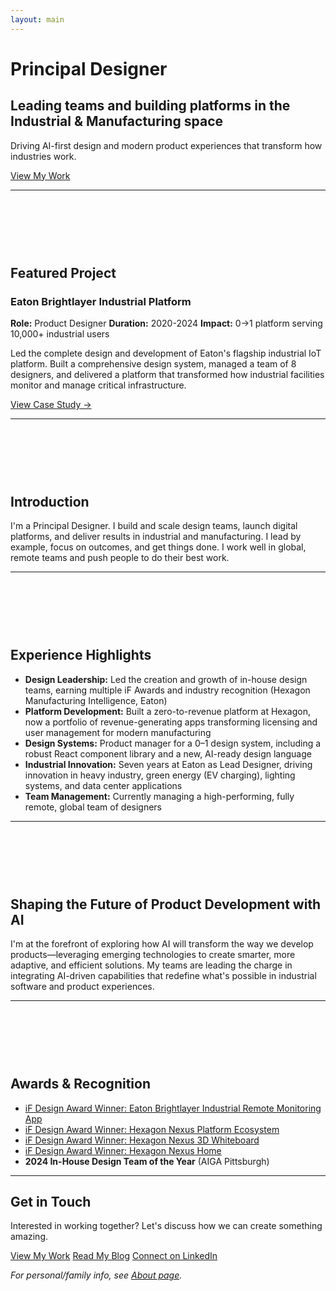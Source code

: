 ```yaml
---
layout: main
---
```


<div class="hero-section">
  <div class="hero-content">
    <h1>Principal Designer</h1>
    <h2>Leading teams and building platforms in the Industrial & Manufacturing space</h2>
    <p class="hero-description">Driving AI-first design and modern product experiences that transform how industries work.</p>
    <a href="#work" class="hero-cta">View My Work</a>
  </div>
</div>

---

<section id="work" style="margin-top: 120px;">
  <h2>Featured Project</h2>
  
  <div class="featured-project">
    <h3>Eaton Brightlayer Industrial Platform</h3>
    <div class="project-meta">
      <span><strong>Role:</strong> Product Designer</span>
      <span><strong>Duration:</strong> 2020-2024</span>
      <span><strong>Impact:</strong> 0→1 platform serving 10,000+ industrial users</span>
    </div>
    <p>Led the complete design and development of Eaton's flagship industrial IoT platform. Built a comprehensive design system, managed a team of 8 designers, and delivered a platform that transformed how industrial facilities monitor and manage critical infrastructure.</p>
    <a href="/work" class="project-link">View Case Study →</a>
  </div>
</section>

---

<section style="margin-top: 120px;">
  <h2>Introduction</h2>
  
  <p>I'm a Principal Designer. I build and scale design teams, launch digital platforms, and deliver results in industrial and manufacturing. I lead by example, focus on outcomes, and get things done. I work well in global, remote teams and push people to do their best work.</p>
</section>

---

<section style="margin-top: 120px;">
  <h2>Experience Highlights</h2>
  
  <ul>
    <li><strong>Design Leadership:</strong> Led the creation and growth of in-house design teams, earning multiple iF Awards and industry recognition (Hexagon Manufacturing Intelligence, Eaton)</li>
    <li><strong>Platform Development:</strong> Built a zero-to-revenue platform at Hexagon, now a portfolio of revenue-generating apps transforming licensing and user management for modern manufacturing</li>
    <li><strong>Design Systems:</strong> Product manager for a 0–1 design system, including a robust React component library and a new, AI-ready design language</li>
    <li><strong>Industrial Innovation:</strong> Seven years at Eaton as Lead Designer, driving innovation in heavy industry, green energy (EV charging), lighting systems, and data center applications</li>
    <li><strong>Team Management:</strong> Currently managing a high-performing, fully remote, global team of designers</li>
  </ul>
</section>

---

<section style="margin-top: 120px;">
  <h2>Shaping the Future of Product Development with AI</h2>
  
  <p>I'm at the forefront of exploring how AI will transform the way we develop products—leveraging emerging technologies to create smarter, more adaptive, and efficient solutions. My teams are leading the charge in integrating AI-driven capabilities that redefine what's possible in industrial software and product experiences.</p>
</section>

---

<section style="margin-top: 120px;">
  <h2>Awards & Recognition</h2>
  
  <ul>
    <li><a href="https://ifdesign.com/en/winner-ranking/project/eaton-brightlayer-industrial-remote-monitoring-app/316753">iF Design Award Winner: Eaton Brightlayer Industrial Remote Monitoring App</a></li>
    <li><a href="https://ifdesign.com/en/winner-ranking/project/nexus-platform-ecosystem/642983">iF Design Award Winner: Hexagon Nexus Platform Ecosystem</a></li>
    <li><a href="https://ifdesign.com/en/winner-ranking/project/nexus-3d-whiteboard/643025">iF Design Award Winner: Hexagon Nexus 3D Whiteboard</a></li>
    <li><a href="https://ifdesign.com/en/winner-ranking/project/nexus-home/643106">iF Design Award Winner: Hexagon Nexus Home</a></li>
    <li><strong>2024 In-House Design Team of the Year</strong> (AIGA Pittsburgh)</li>
  </ul>
</section>

---

<div class="get-in-touch">
  <h2>Get in Touch</h2>
  <p>Interested in working together? Let's discuss how we can create something amazing.</p>
  <div class="cta-links">
    <a href="/work">View My Work</a>
    <a href="/blog">Read My Blog</a>
    <a href="https://linkedin.com/in/iantodhunter">Connect on LinkedIn</a>
  </div>
</div>

*For personal/family info, see [About page](/about).*
